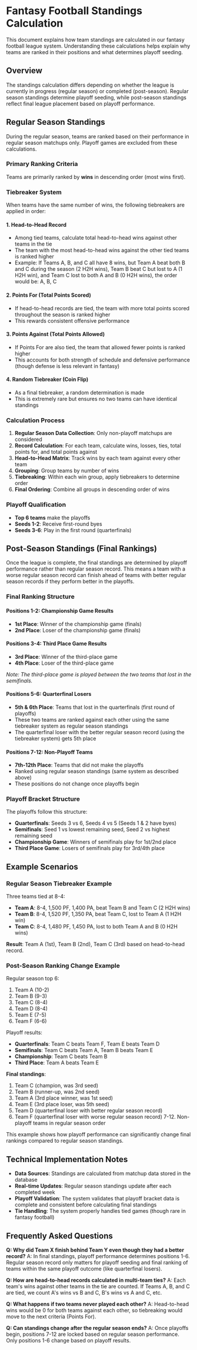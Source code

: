 # Fantasy Football Standings Calculation

This document explains how team standings are calculated in our fantasy football league system. Understanding these calculations helps explain why teams are ranked in their positions and what determines playoff seeding.

## Overview

The standings calculation differs depending on whether the league is currently in progress (regular season) or completed (post-season). Regular season standings determine playoff seeding, while post-season standings reflect final league placement based on playoff performance.

## Regular Season Standings

During the regular season, teams are ranked based on their performance in regular season matchups only. Playoff games are excluded from these calculations.

### Primary Ranking Criteria

Teams are primarily ranked by **wins** in descending order (most wins first).

### Tiebreaker System

When teams have the same number of wins, the following tiebreakers are applied in order:

#### 1. Head-to-Head Record
- Among tied teams, calculate total head-to-head wins against other teams in the tie
- The team with the most head-to-head wins against the other tied teams is ranked higher
- Example: If Teams A, B, and C all have 8 wins, but Team A beat both B and C during the season (2 H2H wins), Team B beat C but lost to A (1 H2H win), and Team C lost to both A and B (0 H2H wins), the order would be: A, B, C

#### 2. Points For (Total Points Scored)
- If head-to-head records are tied, the team with more total points scored throughout the season is ranked higher
- This rewards consistent offensive performance

#### 3. Points Against (Total Points Allowed)
- If Points For are also tied, the team that allowed fewer points is ranked higher
- This accounts for both strength of schedule and defensive performance (though defense is less relevant in fantasy)

#### 4. Random Tiebreaker (Coin Flip)
- As a final tiebreaker, a random determination is made
- This is extremely rare but ensures no two teams can have identical standings

### Calculation Process

1. **Regular Season Data Collection**: Only non-playoff matchups are considered
2. **Record Calculation**: For each team, calculate wins, losses, ties, total points for, and total points against
3. **Head-to-Head Matrix**: Track wins by each team against every other team
4. **Grouping**: Group teams by number of wins
5. **Tiebreaking**: Within each win group, apply tiebreakers to determine order
6. **Final Ordering**: Combine all groups in descending order of wins

### Playoff Qualification

- **Top 6 teams** make the playoffs
- **Seeds 1-2**: Receive first-round byes
- **Seeds 3-6**: Play in the first round (quarterfinals)

## Post-Season Standings (Final Rankings)

Once the league is complete, the final standings are determined by playoff performance rather than regular season record. This means a team with a worse regular season record can finish ahead of teams with better regular season records if they perform better in the playoffs.

### Final Ranking Structure

#### Positions 1-2: Championship Game Results
- **1st Place**: Winner of the championship game (finals)
- **2nd Place**: Loser of the championship game (finals)

#### Positions 3-4: Third Place Game Results
- **3rd Place**: Winner of the third-place game
- **4th Place**: Loser of the third-place game

*Note: The third-place game is played between the two teams that lost in the semifinals.*

#### Positions 5-6: Quarterfinal Losers
- **5th & 6th Place**: Teams that lost in the quarterfinals (first round of playoffs)
- These two teams are ranked against each other using the same tiebreaker system as regular season standings
- The quarterfinal loser with the better regular season record (using the tiebreaker system) gets 5th place

#### Positions 7-12: Non-Playoff Teams
- **7th-12th Place**: Teams that did not make the playoffs
- Ranked using regular season standings (same system as described above)
- These positions do not change once playoffs begin

### Playoff Bracket Structure

The playoffs follow this structure:
- **Quarterfinals**: Seeds 3 vs 6, Seeds 4 vs 5 (Seeds 1 & 2 have byes)
- **Semifinals**: Seed 1 vs lowest remaining seed, Seed 2 vs highest remaining seed
- **Championship Game**: Winners of semifinals play for 1st/2nd place
- **Third Place Game**: Losers of semifinals play for 3rd/4th place

## Example Scenarios

### Regular Season Tiebreaker Example

Three teams tied at 8-4:
- **Team A**: 8-4, 1,500 PF, 1,400 PA, beat Team B and Team C (2 H2H wins)
- **Team B**: 8-4, 1,520 PF, 1,350 PA, beat Team C, lost to Team A (1 H2H win)  
- **Team C**: 8-4, 1,480 PF, 1,450 PA, lost to both Team A and B (0 H2H wins)

**Result**: Team A (1st), Team B (2nd), Team C (3rd) based on head-to-head record.

### Post-Season Ranking Change Example

Regular season top 6:
1. Team A (10-2)
2. Team B (9-3) 
3. Team C (8-4)
4. Team D (8-4)
5. Team E (7-5)
6. Team F (6-6)

Playoff results:
- **Quarterfinals**: Team C beats Team F, Team E beats Team D
- **Semifinals**: Team C beats Team A, Team B beats Team E  
- **Championship**: Team C beats Team B
- **Third Place**: Team A beats Team E

**Final standings**:
1. Team C (champion, was 3rd seed)
2. Team B (runner-up, was 2nd seed)
3. Team A (3rd place winner, was 1st seed)
4. Team E (3rd place loser, was 5th seed)
5. Team D (quarterfinal loser with better regular season record)
6. Team F (quarterfinal loser with worse regular season record)
7-12. Non-playoff teams in regular season order

This example shows how playoff performance can significantly change final rankings compared to regular season standings.

## Technical Implementation Notes

- **Data Sources**: Standings are calculated from matchup data stored in the database
- **Real-time Updates**: Regular season standings update after each completed week
- **Playoff Validation**: The system validates that playoff bracket data is complete and consistent before calculating final standings
- **Tie Handling**: The system properly handles tied games (though rare in fantasy football)

## Frequently Asked Questions

**Q: Why did Team X finish behind Team Y even though they had a better record?**
A: In final standings, playoff performance determines positions 1-6. Regular season record only matters for playoff seeding and final ranking of teams within the same playoff outcome (like quarterfinal losers).

**Q: How are head-to-head records calculated in multi-team ties?**
A: Each team's wins against other teams in the tie are counted. If Teams A, B, and C are tied, we count A's wins vs B and C, B's wins vs A and C, etc.

**Q: What happens if two teams never played each other?**
A: Head-to-head wins would be 0 for both teams against each other, so tiebreaking would move to the next criteria (Points For).

**Q: Can standings change after the regular season ends?**
A: Once playoffs begin, positions 7-12 are locked based on regular season performance. Only positions 1-6 change based on playoff results.